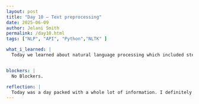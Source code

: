 ```yaml
---
layout: post
title: "Day 10 – Text preprocessing"
date: 2025-06-09
author: Jelani Smith
permalink: /day10.html
tags: ["NLP", "API", "Python","NLTK" ]

what_i_learned: |
  Today we learned about natural language processing which included steminization and limitation. NLTK is the Python library used for performing natural language processing. SnowballStemmer and PorterStemmer were 2 different NLP functions we learned about today. Additionally, we came to the discovery that to get the correct information we needed for our soccer API we needed to use a different endpoint. Before we were pulling data from a broader category in out data set instead of what we were really trying to get because we were using the wrong endpoint.


blockers: |
  No Blockers.

reflection: |
  Today was a day packed with a whole lot of information. I definitely learned a whole lot of new functions and concepts. Before today I have never heard of natural language processing and how NLTK is the library used to break up sentences. I will be going home very tired today from just the sheer amount of information we went over today. It started off a little confusing but I understood by the end.
---
```

